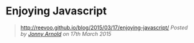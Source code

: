 # Enjoying Javascript
> http://reevoo.github.io/blog/2015/03/17/enjoying-javascript/
*Posted by [Jonny Arnold](/) on 17th March 2015*
